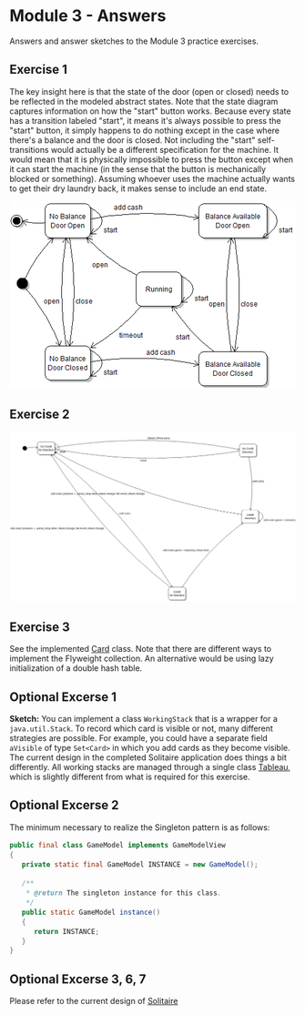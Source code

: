 # Module 3 - Answers

Answers and answer sketches to the Module 3 practice exercises.

## Exercise 1

The key insight here is that the state of the door (open or closed) needs to be reflected in the modeled abstract states. Note that the state diagram captures information on how the "start" button works. Because every state has a transition labeled "start", it means it's always possible to press the "start" button, it simply happens to do nothing except in the case where there's a balance and the door is closed. Not including the "start" self-transitions would actually be a different specification for the machine. It would mean that it is physically impossible to press the button except when it can start the machine (in the sense that the button is mechanically blocked or something). Assuming whoever uses the machine actually wants to get their dry laundry back, it makes sense to include an end state.

![](m03-1a.png)

## Exercise 2

![](m03-2.png)

## Exercise 3

See the implemented [Card](https://github.com/prmr/Solitaire/blob/master/src/ca/mcgill/cs/stg/solitaire/cards/Card.java) class. Note that there are different ways to implement the Flyweight collection. An alternative would be using lazy initialization of a double hash table.

## Optional Excerse 1

**Sketch:** You can implement a class `WorkingStack` that is a wrapper for a `java.util.Stack`. To record which card is visible or not, many different strategies are possible. For example, you could have a separate field `aVisible` of type `Set<Card>` in which you add cards as they become visible. The current design in the completed Solitaire application does things a bit differently. All working stacks are managed through a single class [Tableau](https://github.com/prmr/Solitaire/blob/master/src/ca/mcgill/cs/stg/solitaire/model/Tableau.java), which is slightly different from what is required for this exercise.

## Optional Excerse 2

The minimum necessary to realize the Singleton pattern is as follows:

```java
public final class GameModel implements GameModelView
{
   private static final GameModel INSTANCE = new GameModel();
   
   /**
    * @return The singleton instance for this class.
    */
   public static GameModel instance()
   {
      return INSTANCE;
   }
}
```

## Optional Excerse 3, 6, 7

Please refer to the current design of [Solitaire](https://github.com/prmr/Solitaire)